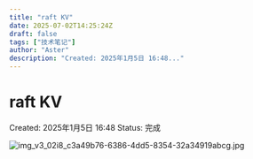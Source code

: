 ```yaml
---
title: "raft KV"
date: 2025-07-02T14:25:24Z
draft: false
tags: ["技术笔记"]
author: "Aster"
description: "Created: 2025年1月5日 16:48..."
---
```


# raft KV

Created: 2025年1月5日 16:48
Status: 完成

![img_v3_02i8_c3a49b76-6386-4dd5-8354-32a34919abcg.jpg](raft%20KV%201724bf1cd998809e8f25d010134cde80/img_v3_02i8_c3a49b76-6386-4dd5-8354-32a34919abcg.jpg)
